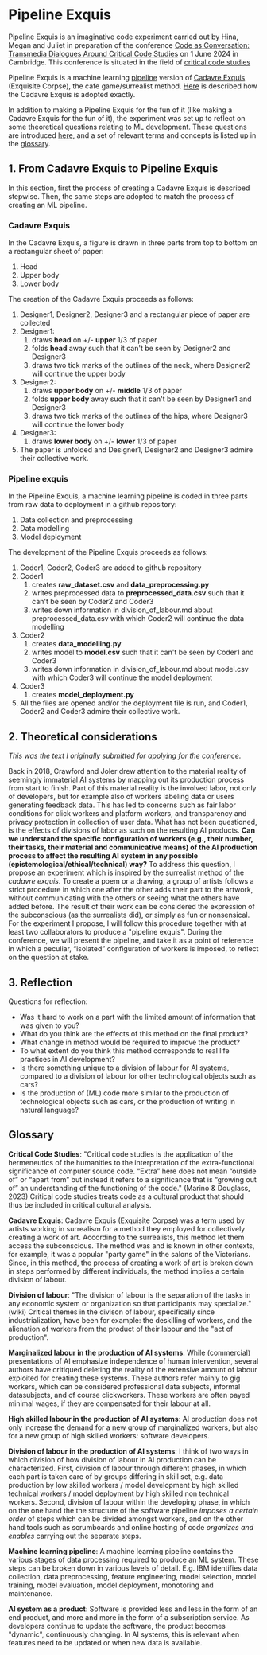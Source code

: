 # Pipeline Exquis

Pipeline Exquis is an imaginative code experiment carried out by Hina, Megan and Juliet in preparation of the conference [Code as Conversation: Transmedia Dialogues Around Critical Code Studies](https://www.cdh.cam.ac.uk/events/37778/) on 1 June 2024 in Cambridge. This conference is situated in the field of [critical code studies](#glossary)

Pipeline Exquis is a machine learning [pipeline](https://en.wikipedia.org/wiki/Pipeline_(computing)) version of [Cadavre Exquis](https://en.wikipedia.org/wiki/Exquisite_corpse) (Exquisite Corpse), the cafe game/surrealist method. [Here](#1-from-cadavre-exquis-to-pipeline-exquis) is described how the Cadavre Exquis is adopted exactly.

In addition to making a Pipeline Exquis for the fun of it (like making a Cadavre Exquis for the fun of it), the experiment was set up to reflect on some theoretical questions relating to ML development. These questions are introduced [here](#2-theoretical-considerations), and a set of relevant terms and concepts is listed up in the [glossary](#glossary).

## 1. From Cadavre Exquis to Pipeline Exquis

In this section, first the process of creating a Cadavre Exquis is described stepwise. Then, the same steps are adopted to match the process of creating an ML pipeline. 

### Cadavre Exquis

In the Cadavre Exquis, a figure is drawn in three parts from top to bottom on a rectangular sheet of paper:
1. Head
2. Upper body
3. Lower body

The creation of the Cadavre Exquis proceeds as follows:
1. Designer1, Designer2, Designer3 and a rectangular piece of paper are collected
2. Designer1:
	1. draws **head** on +/- **upper** 1/3 of paper
	2. folds **head** away such that it can't be seen by Designer2 and Designer3
	3. draws two tick marks of the outlines of the neck, where Designer2 will continue the upper body
3. Designer2:
	1. draws **upper body** on +/- **middle** 1/3 of paper
	2. folds **upper body** away such that it can't be seen by Designer1 and Designer3
	3. draws two tick marks of the outlines of the hips, where Designer3 will continue the lower body
4. Designer3:
	1. draws **lower body** on +/- **lower** 1/3 of paper
5. The paper is unfolded and Designer1, Designer2 and Designer3 admire their collective work.

### Pipeline exquis

In the Pipeline Exquis, a machine learning pipeline is coded in three parts from raw data to deployment in a github repository:
1. Data collection and preprocessing
2. Data modelling
3. Model deployment

The development of the Pipeline Exquis proceeds as follows:
1. Coder1, Coder2, Coder3 are added to github repository
2. Coder1
	1. creates **raw_dataset.csv** and **data_preprocessing.py**
	2. writes preprocessed data to **preprocessed_data.csv** such that it can't be seen by Coder2 and Coder3
	3. writes down information in division_of_labour.md about preprocessed_data.csv with which Coder2 will continue the data modelling
3. Coder2
	1. creates **data_modelling.py**
	2. writes model to **model.csv** such that it can't be seen by Coder1 and Coder3
	3. writes down information in division_of_labour.md about model.csv with which Coder3 will continue the model deployment
4. Coder3
	1. creates **model_deployment.py**
5. All the files are opened and/or the deployment file is run, and Coder1, Coder2 and Coder3 admire their collective work.

## 2. Theoretical considerations

*This was the text I originally submitted for applying for the conference.*

Back in 2018, Crawford and Joler drew attention to the material reality of seemingly immaterial AI systems by mapping out its production process from start to finish. Part of this material reality is the involved labor, not only of developers, but for example also of workers labeling data or users generating feedback data. This has led to concerns such as fair labor conditions for click workers and platform workers, and transparency and privacy protection in collection of user data. What has not been questioned, is the effects of divisions of labor as such on the resulting AI products. **Can we understand the specific configuration of workers (e.g., their number, their tasks, their material and communicative means) of the AI production process to affect the resulting AI system in any possible (epistemological/ethical/technical) way?** To address this question, I propose an experiment which is inspired by the surrealist method of the _cadavre exquis_. To create a poem or a drawing, a group of artists follows a strict procedure in which one after the other adds their part to the artwork, without communicating with the others or seeing what the others have added before. The result of their work can be considered the expression of the subconscious (as the surrealists did), or simply as fun or nonsensical. For the experiment I propose, I will follow this procedure together with at least two collaborators to produce a "pipeline exquis". During the conference, we will present the pipeline, and take it as a point of reference in which a peculiar, “isolated” configuration of workers is imposed, to reflect on the question at stake.

## 3. Reflection

Questions for reflection:
- Was it hard to work on a part with the limited amount of information that was given to you?
- What do you think are the effects of this method on the final product?
- What change in method would be required to improve the product?
- To what extent do you think this method corresponds to real life practices in AI development?
- Is there something unique to a division of labour for AI systems, compared to a division of labour for other technological objects such as cars?
- Is the production of (ML) code more similar to the production of technological objects such as cars, or the production of writing in natural language?


## Glossary

**Critical Code Studies**: "Critical code studies is the application of the hermeneutics of the humanities to the interpretation of the extra-functional significance of computer source code. “Extra” here does not mean “outside of” or “apart from” but instead it refers to a significance that is “growing out of” an understanding of the functioning of the code." (Marino & Douglass, 2023) Critical code studies treats code as a cultural product that should thus be included in critical cultural analysis.

**Cadavre Exquis**: Cadavre Exquis (Exquisite Corpse) was a term used by artists working in surrealism for a method they employed for collectively creating a work of art. According to the surrealists, this method let them access the subconscious. The method was and is known in other contexts, for example, it was a popular "party game" in the salons of the Victorians. Since, in this method, the process of creating a work of art is broken down in steps performed by different individuals, the method implies a certain division of labour.

**Division of labour**: "The division of labour is the separation of the tasks in any economic system or organization so that participants may specialize." (wiki) Critical themes in the divison of labour, specifically since industrialization, have been for example: the deskilling of workers, and the alienation of workers from the product of their labour and the "act of production".

**Marginalized labour in the production of AI systems**: While (commercial) presentations of AI emphasize independence of human intervention, several authors have critiqued deleting the reality of the extensive amount of labour exploited for creating these systems. These authors refer mainly to gig workers, which can be considered professional data subjects, informal datasubjects, and of course clickworkers. These workers are often payed minimal wages, if they are compensated for their labour at all.

**High skilled labour in the production of AI systems**: AI production does not only increase the demand for a new group of marginalized workers, but also for a new group of high skilled workers: software developers. 

**Division of labour in the production of AI systems**: I think of two ways in which division of how division of labour in AI production can be characterized. First, division of labour through different phases, in which each part is taken care of by groups differing in skill set, e.g. data production by low skilled workers / model development by high skilled technical workers / model deployment by high skilled non technical workers. Second, division of labour within the developing phase, in which on the one hand the the structure of the software pipeline *imposes a certain order* of steps which can be divided amongst workers, and on the other hand tools such as scrumboards and online hosting of code *organizes and enables* carrying out the separate steps. 

**Machine learning pipeline**: A machine learning pipeline contains the various stages of data processing required to produce an ML system. These steps can be broken down in various levels of detail. E.g. IBM identifies data collection, data preprocessing, feature engineering, model selection, model training, model evaluation, model deployment, monotoring and maintenance.

**AI system as a product**: Software is provided less and less in the form of an end product, and more and more in the form of a subscription service. As developers continue to update the software, the product becomes "dynamic", continuously changing. In AI systems, this is relevant when features need to be updated or when new data is available.